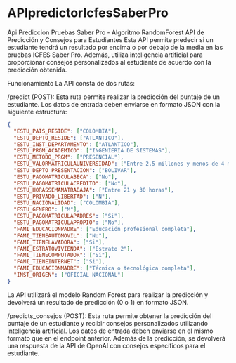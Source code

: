 # APIpredictorIcfesSaberPro
Api Prediccion Pruebas Saber Pro - Algoritmo RandomForest
API de Predicción y Consejos para Estudiantes
Esta API permite predecir si un estudiante tendrá un resultado por encima o por debajo de la media en las pruebas ICFES Saber Pro. Además, utiliza inteligencia artificial para proporcionar consejos personalizados al estudiante de acuerdo con la predicción obtenida.

Funcionamiento
La API consta de dos rutas:

/predict (POST): Esta ruta permite realizar la predicción del puntaje de un estudiante. Los datos de entrada deben enviarse en formato JSON con la siguiente estructura:

```json
{
  "ESTU_PAIS_RESIDE": ["COLOMBIA"],
  "ESTU_DEPTO_RESIDE": ["ATLANTICO"],
  "ESTU_INST_DEPARTAMENTO": ["ATLANTICO"],
  "ESTU_PRGM_ACADEMICO": ["INGENIERIA DE SISTEMAS"],
  "ESTU_METODO_PRGM": ["PRESENCIAL"],
  "ESTU_VALORMATRICULAUNIVERSIDAD": ["Entre 2.5 millones y menos de 4 millones"],
  "ESTU_DEPTO_PRESENTACION": ["BOLIVAR"],
  "ESTU_PAGOMATRICULABECA": ["No"],
  "ESTU_PAGOMATRICULACREDITO": ["No"],
  "ESTU_HORASSEMANATRABAJA": ["Entre 21 y 30 horas"],
  "ESTU_PRIVADO_LIBERTAD": ["N"],
  "ESTU_NACIONALIDAD": ["COLOMBIA"],
  "ESTU_GENERO": ["M"],
  "ESTU_PAGOMATRICULAPADRES": ["Si"],
  "ESTU_PAGOMATRICULAPROPIO": ["No"],
  "FAMI_EDUCACIONPADRE": ["Educación profesional completa"],
  "FAMI_TIENEAUTOMOVIL": ["No"],
  "FAMI_TIENELAVADORA": ["Si"],
  "FAMI_ESTRATOVIVIENDA": ["Estrato 2"],
  "FAMI_TIENECOMPUTADOR": ["Si"],
  "FAMI_TIENEINTERNET": ["Si"],
  "FAMI_EDUCACIONMADRE": ["Técnica o tecnológica completa"],
  "INST_ORIGEN": ["OFICIAL NACIONAL"]
}
```

La API utilizará el modelo Random Forest para realizar la predicción y devolverá un resultado de predicción (0 o 1) en formato JSON.

/predicts_consejos (POST): Esta ruta permite obtener la predicción del puntaje de un estudiante y recibir consejos personalizados utilizando inteligencia artificial. Los datos de entrada deben enviarse en el mismo formato que en el endpoint anterior. Además de la predicción, se devolverá una respuesta de la API de OpenAI con consejos específicos para el estudiante.
